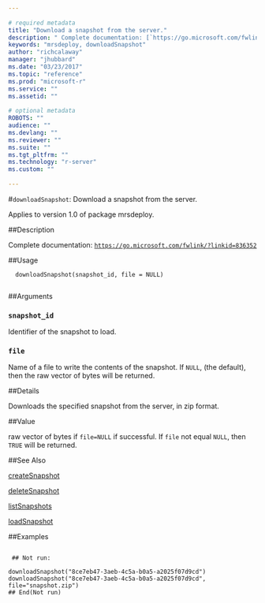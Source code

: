 ```yaml
--- 
 
# required metadata 
title: "Download a snapshot from the server." 
description: " Complete documentation: [`https://go.microsoft.com/fwlink/?linkid=836352`](https://go.microsoft.com/fwlink/?linkid=836352)  " 
keywords: "mrsdeploy, downloadSnapshot" 
author: "richcalaway" 
manager: "jhubbard" 
ms.date: "03/23/2017" 
ms.topic: "reference" 
ms.prod: "microsoft-r" 
ms.service: "" 
ms.assetid: "" 
 
# optional metadata 
ROBOTS: "" 
audience: "" 
ms.devlang: "" 
ms.reviewer: "" 
ms.suite: "" 
ms.tgt_pltfrm: "" 
ms.technology: "r-server" 
ms.custom: "" 
 
--- 
```

 
 
 
 
 #`downloadSnapshot`: Download a snapshot from the server.

 Applies to version 1.0 of package mrsdeploy.
 
 ##Description
 
Complete documentation: [`https://go.microsoft.com/fwlink/?linkid=836352`](https://go.microsoft.com/fwlink/?linkid=836352)

 
 
 ##Usage

```   
  downloadSnapshot(snapshot_id, file = NULL)
 
```
 
 ##Arguments

   
  
 ### `snapshot_id`
 Identifier of the snapshot to load. 
  
  
  
 ### `file`
 Name of a file to write the contents of the snapshot.  If `NULL`, (the default), then the raw vector of bytes will be returned. 
  
 
 
 ##Details
 
Downloads the specified snapshot from the server, in zip format.
 
 
 ##Value
 
raw vector of bytes if `file=NULL` if successful.  If `file` not equal `NULL`,
then `TRUE` will be returned.
 
 ##See Also
 
[createSnapshot](createSnapshot.md)

[deleteSnapshot](deleteSnapshot.md)

[listSnapshots](listSnapshots.md)

[loadSnapshot](loadSnapshot.md)
   
 ##Examples

 ```
   
  ## Not run:
 
downloadSnapshot("8ce7eb47-3aeb-4c5a-b0a5-a2025f07d9cd")
downloadSnapshot("8ce7eb47-3aeb-4c5a-b0a5-a2025f07d9cd", file="snapshot.zip")
 ## End(Not run) 
  
 
```
 
 
